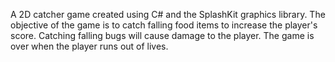 A 2D catcher game created using C# and the SplashKit graphics library. The objective of the game is to catch falling food items to increase the player's score. Catching falling bugs will cause damage to the player. The game is over when the player runs out of lives. 
